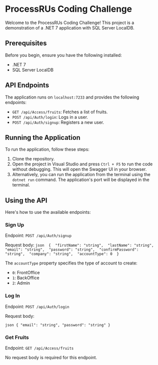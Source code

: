 # ProcessRUs Coding Challenge

Welcome to the ProcessRUs Coding Challenge! This project is a demonstration of a .NET 7 application with SQL Server LocalDB.

## Prerequisites

Before you begin, ensure you have the following installed:

- .NET 7
- SQL Server LocalDB

## API Endpoints

The application runs on `localhost:7233` and provides the following endpoints:

- `GET /api/Access/fruits`: Fetches a list of fruits.
- `POST /api/Auth/login`: Logs in a user.
- `POST /api/Auth/signup`: Registers a new user.

## Running the Application
To run the application, follow these steps:

1. Clone the repository.
2. Open the project in Visual Studio and press `Ctrl + F5` to run the code without debugging. This will open the Swagger UI in your browser.
3. Alternatively, you can run the application from the terminal using the `dotnet run` command. The application's port will be displayed in the terminal.

## Using the API

Here's how to use the available endpoints:

### Sign Up

Endpoint: `POST /api/Auth/signup`

Request body:
`json 
{ 
    "firstName": "string", 
    "lastName": "string", 
    "email": "string", 
    "password": "string", 
    "confirmPassword": "string", 
    "company": "string", 
    "accountType": 0 
}`

The `accountType` property specifies the type of account to create:

- `0`: FrontOffice
- `1`: BackOffice
- `2`: Admin

### Log In

Endpoint: `POST /api/Auth/login`

Request body:

`json
{
    "email": "string",
    "password": "string"
}`


### Get Fruits

Endpoint: `GET /api/Access/fruits`

No request body is required for this endpoint.
